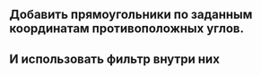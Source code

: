 ## Добавить прямоугольники по заданным координатам противоположных углов.
## И использовать фильтр внутри них
